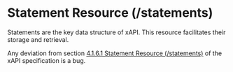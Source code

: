 # Statement Resource (/statements)

Statements are the key data structure of xAPI. This resource facilitates their storage and retrieval.

Any deviation from section [4.1.6.1 Statement Resource (/statements)][1] of the xAPI specification is a bug.


[1]: https://opensource.ieee.org/xapi/xapi-base-standard-documentation/-/blob/main/9274.1.xAPI%20Base%20Standard%20for%20LRSs.md#4161-statement-resource-statements
